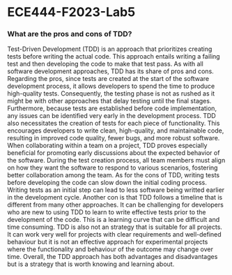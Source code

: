 # ECE444-F2023-Lab5

### What are the pros and cons of TDD? 
Test-Driven Development (TDD) is an approach that prioritizes creating tests before writing the actual code. This approach entails writing a failing test and then developing the code to make that test pass. As with all software development approaches, TDD has its share of pros and cons. Regarding the pros, since tests are created at the start of the software development process, it allows developers to spend the time to produce high-quality tests. Consequently, the testing phase is not as rushed as it might be with other approaches that delay testing until the final stages. Furthermore, because tests are established before code implementation, any issues can be identified very early in the development process. TDD also necessitates the creation of tests for each piece of functionality. This encourages developers to write clean, high-quality, and maintainable code, resulting in improved code quality, fewer bugs, and more robust software. When collaborating within a team on a project, TDD proves especially beneficial for promoting early discussions about the expected behavior of the software. During the test creation process, all team members must align on how they want the software to respond to various scenarios, fostering better collaboration among the team. As for the cons of TDD, writing tests before developing the code can slow down the initial coding process. Writing tests as an initial step can lead to less software being writted earlier in the development cycle. Another con is that TDD follows a timeline that is different from many other approaches. It can be challenging for developers who are new to using TDD to learn to write effective tests prior to the development of the code. This is a learning curve that can be difficult and time consuming. TDD is also not an strategy that is suitable for all projects. It can work very well for projects with clear requirements and well-defined behaviour but it is not an effective approach for experimental projects where the functionality and behaviour of the outcome may change over time. Overall, the TDD approach has both advantages and disadvantages but is a strategy that is worth knowing and learning about.
